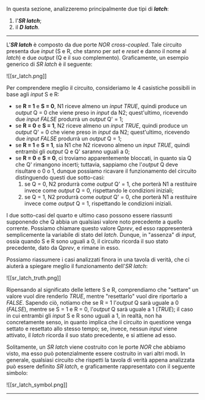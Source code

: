 In questa sezione, analizzeremo principalmente due tipi di ***latch***:
1. l'***SR latch***;
2. il ***D latch***.
___
L'***SR latch*** è composto da due porte *NOR* *cross-coupled*. Tale circuito presenta due *input* (S e R, che stanno per *set* e *reset* e danno il nome al *latch*) e due *output* (Q e il suo complemento). Graficamente, un esempio generico di *SR latch* è il seguente:

![[sr_latch.png]]

Per comprendere meglio il circuito, consideriamo le 4 casistiche possibili in base agli *input* S e R:
- se **R = 1** e **S = 0**, N1 riceve almeno un *input* *TRUE*, quindi produce un *output* Q = 0 che viene preso in *input* da N2; quest'ultimo, ricevendo due *input* *FALSE* produrrà un *output* Q' = 1;
- se **R = 0** e **S = 1**, N2 riceve almeno un *input* *TRUE*, quindi produce un *output* Q' = 0 che viene preso in *input* da N2; quest'ultimo, ricevendo due *input* *FALSE* produrrà un *output* Q = 1;
- se **R = 1** e **S = 1**, sia N1 che N2 ricevono almeno un *input* *TRUE*, quindi entrambi gli *output* Q e Q' saranno uguali a 0;
- se **R = 0** e **S = 0**, ci troviamo apparentemente bloccati, in quanto sia Q che Q' rimangono incerti; tuttavia, sappiamo che l'*output* Q deve risultare o 0 o 1, dunque possiamo ricavare il funzionamento del circuito distinguendo questi due sotto-casi:
	1. se Q = 0, N2 produrrà come *output* Q' = 1, che porterà N1 a restituire invece come *output* Q = 0, rispettando le condizioni iniziali;
	2. se Q = 1, N2 produrrà come *output* Q' = 0, che porterà N1 a restituire invece come *output* Q = 1, rispettando le condizioni iniziali.

I due sotto-casi del quarto e ultimo caso possono essere riassunti supponendo che Q abbia un qualsiasi valore noto precedente a quello corrente. Possiamo chiamare questo valore Q*prev*, ed esso rappresenterà semplicemente la variabile di stato del *latch*. Dunque, in "assenza" di *input*, ossia quando S e R sono uguali a 0, il circuito ricorda il suo stato precedente, dato da Q*prev*, e rimane in esso.

Possiamo riassumere i casi analizzati finora in una tavola di verità, che ci aiuterà a spiegare meglio il funzionamento dell'*SR latch*:

![[sr_latch_truth.png]]

Ripensando al significato delle lettere S e R, comprendiamo che "settare" un valore vuol dire renderlo *TRUE*, mentre "resettarlo" vuol dire riportarlo a *FALSE*. Sapendo ciò, notiamo che se R = 1 l'*output* Q sarà uguale a 0 (*FALSE*), mentre se S = 1 e R = 0, l'*output* Q sarà uguale a 1 (*TRUE*); il caso in cui entrambi gli *input* S e R sono uguali a 1, in realtà, non ha concretamente senso, in quanto implica che il circuito in questione venga settato e resettato allo stesso tempo; se, invece, nessun *input* viene attivato, il *latch* ricorda il suo stato precedente, e si attiene ad esso.

Solitamente, un *SR latch* viene costruito con le porte *NOR* che abbiamo visto, ma esso può potenzialmente essere costruito in vari altri modi. In generale, qualsiasi circuito che rispetti la tavola di verità appena analizzata può essere definito *SR latch*, e graficamente rappresentato con il seguente simbolo:

![[sr_latch_symbol.png]]

___

